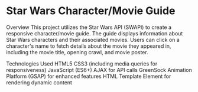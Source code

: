 # Star Wars Character/Movie Guide

Overview
This project utilizes the Star Wars API (SWAPI) to create a responsive character/movie guide. The guide displays information about Star Wars characters and their associated movies. Users can click on a character's name to fetch details about the movie they appeared in, including the movie title, opening crawl, and movie poster.

Technologies Used
HTML5
CSS3 (including media queries for responsiveness)
JavaScript (ES6+)
AJAX for API calls
GreenSock Animation Platform (GSAP) for enhanced features
HTML Template Element for rendering dynamic content